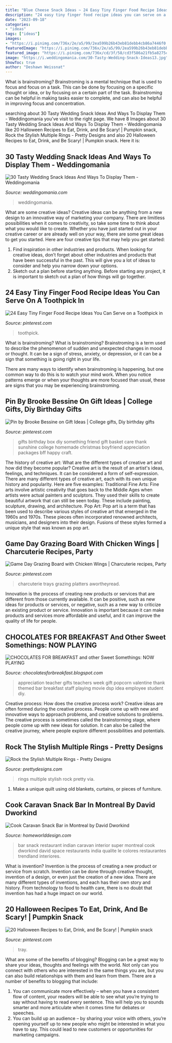 ```yaml
---
title: "Blue Cheese Snack Ideas ~ 24 Easy Tiny Finger Food Recipe Ideas You Can Serve On A Toothpick In"
description: "24 easy tiny finger food recipe ideas you can serve on a toothpick in"
date: "2023-09-18"
categories:
- "ideas"
tags: ["ideas"]
images:
- "https://i.pinimg.com/736x/2e/a5/99/2ea599b26b43eb81debb4cb86a7446f0.jpg"
featuredImage: "https://i.pinimg.com/736x/2e/a5/99/2ea599b26b43eb81debb4cb86a7446f0.jpg"
featured_image: "https://i.pinimg.com/736x/cd/3f/58/cd3f586a21fb5a8275cbf495be2a8a05.jpg"
image: "https://i.weddingomania.com/30-Tasty-Wedding-Snack-Ideas13.jpg"
ShowToc: true
author: "Deshawn Weissnat"
---
```



What is brainstroming? Brainstroming is a mental technique that is used to focus and focus on a task. This can be done by focusing on a specific thought or idea, or by focusing on a certain part of the task. Brainstroming can be helpful in making tasks easier to complete, and can also be helpful in improving focus and concentration.

	

		
searching about 30 Tasty Wedding Snack Ideas And Ways To Display Them - Weddingomania you've visit to the right page. We have 8 Images about 30 Tasty Wedding Snack Ideas And Ways To Display Them - Weddingomania like 20 Halloween Recipes to Eat, Drink, and Be Scary! | Pumpkin snack, Rock the Stylish Multiple Rings - Pretty Designs and also 20 Halloween Recipes to Eat, Drink, and Be Scary! | Pumpkin snack. Here it is:
		
    
## 30 Tasty Wedding Snack Ideas And Ways To Display Them - Weddingomania

<img loading=lazy src="https://i.weddingomania.com/30-Tasty-Wedding-Snack-Ideas13.jpg" onerror="this.onerror=null;this.src='https://tse3.mm.bing.net/th?id=OIP.M8F0o-1lQ2EJ3EfU2LZtzwAAAA&amp;pid=15.1';" alt="30 Tasty Wedding Snack Ideas And Ways To Display Them - Weddingomania">

_Source: weddingomania.com_

>weddingomania. 

	

What are some creative ideas?
Creative ideas can be anything from a new design to an innovative way of marketing your company. There are limitless possibilities when it comes to creativity, so take some time to think about what you would like to create. Whether you have just started out in your creative career or are already well on your way, there are some great ideas to get you started. Here are four creative tips that may help you get started: 
1. Find inspiration in other industries and products. When looking for creative ideas, don’t forget about other industries and products that have been successful in the past. This will give you a lot of ideas to consider and help you narrow down your options. 
2. Sketch out a plan before starting anything. Before starting any project, it is important to sketch out a plan of how things will go together.

    
## 24 Easy Tiny Finger Food Recipe Ideas You Can Serve On A Toothpick In

<img loading=lazy src="https://i.pinimg.com/736x/cd/3f/58/cd3f586a21fb5a8275cbf495be2a8a05.jpg" onerror="this.onerror=null;this.src='https://tse2.mm.bing.net/th?id=OIP.XPNh-pEcmUNXqqkDOofpJAHaLG&amp;pid=15.1';" alt="24 Easy Tiny Finger Food Recipe Ideas You Can Serve on a Toothpick in">

_Source: pinterest.com_

>toothpick. 

	

What is brainstroming?
What is brainstroming?
 Brainstroming is a term used to describe the phenomenon of sudden and unexpected changes in mood or thought. It can be a sign of stress, anxiety, or depression, or it can be a sign that something is going right in your life.

There are many ways to identify when brainstroming is happening, but one common way to do this is to watch your mind work. When you notice patterns emerge or when your thoughts are more focused than usual, these are signs that you may be experiencing brainstroming.

    
## Pin By Brooke Bessine On Gift Ideas | College Gifts, Diy Birthday Gifts

<img loading=lazy src="https://i.pinimg.com/736x/31/2a/1d/312a1d7a4db5e8c47e02a25557c0b13f.jpg" onerror="this.onerror=null;this.src='https://tse1.mm.bing.net/th?id=OIP.cvG8UUw8qwwETE9f1PMGkAHaHa&amp;pid=15.1';" alt="Pin by Brooke Bessine on Gift Ideas | College gifts, Diy birthday gifts">

_Source: pinterest.com_

>gifts birthday box diy something friend gift basket care thank sunshine college homemade christmas boyfriend appreciation packages bff happy craft. 

	

The history of creative art: What are the different types of creative art and how did they become popular?
Creative art is the result of an artist's ideas, feelings, and techniques. It can be considered a form of self-expression. There are many different types of creative art, each with its own unique history and popularity. Here are five examples:
Traditional Fine Arts: Fine arts involve artistic creativity that goes back to the Middle Ages when artists were actual painters and sculptors. They used their skills to create beautiful artwork that can still be seen today. These include painting, sculpture, drawing, and architecture. Pop Art: Pop art is a term that has been used to describe various styles of creative art that emerged in the 1960s and 1970s. These pieces often incorporated renowned architects, musicians, and designers into their design. Fusions of these styles formed a unique style that was known as pop art.

    
## Game Day Grazing Board With Chicken Wings | Charcuterie Recipes, Party

<img loading=lazy src="https://i.pinimg.com/736x/01/3b/bb/013bbb3c3faff36260fcb78e6d36e782.jpg" onerror="this.onerror=null;this.src='https://tse3.mm.bing.net/th?id=OIP.7lHvfnKAhfY9chqKM7xlxAHaKY&amp;pid=15.1';" alt="Game Day Grazing Board with Chicken Wings | Charcuterie recipes, Party">

_Source: pinterest.com_

>charcuterie trays grazing platters awortheyread. 

	

Innovation is the process of creating new products or services that are different from those currently available. It can be positive, such as new ideas for products or services, or negative, such as a new way to criticize an existing product or service. Innovation is important because it can make products and services more affordable and useful, and it can improve the quality of life for people.

    
## CHOCOLATES FOR BREAKFAST And Other Sweet Somethings: NOW PLAYING

<img loading=lazy src="http://3.bp.blogspot.com/-88nXvbTCHho/UW3tyuADpeI/AAAAAAAAAyQ/q7ktWp7n94g/s1600/IMG_5289.JPG" onerror="this.onerror=null;this.src='https://tse4.mm.bing.net/th?id=OIP.Ex8HAiy3fNUUyoKRy1ZbwAHaJ4&amp;pid=15.1';" alt="CHOCOLATES FOR BREAKFAST and other Sweet Somethings: NOW PLAYING">

_Source: chocolatesforbreakfast.blogspot.com_

>appreciation teacher gifts teachers week gift popcorn valentine thank themed bar breakfast staff playing movie dsp idea employee student diy. 

	

Creative process: How does the creative process work?
Creative ideas are often formed during the creative process. People come up with new and innovative ways to approach problems, and creative solutions to problems. The creative process is sometimes called the brainstorming stage, where people come up with new ideas for solution. It can also be called the creative journey, where people explore different possibilities and potentials.

    
## Rock The Stylish Multiple Rings - Pretty Designs

<img loading=lazy src="http://www.prettydesigns.com/wp-content/uploads/2014/05/Beautiful-Multiple-Rings.jpg" onerror="this.onerror=null;this.src='https://tse4.mm.bing.net/th?id=OIP.CUql1_TM4P4xpgrPz6rMmAHaE7&amp;pid=15.1';" alt="Rock the Stylish Multiple Rings - Pretty Designs">

_Source: prettydesigns.com_

>rings multiple stylish rock pretty via. 

	

1. Make a unique quilt using old blankets, curtains, or pieces of furniture.

    
## Cook Caravan Snack Bar In Montreal By David Dworkind

<img loading=lazy src="http://homeworlddesign.com/wp-content/uploads/2017/10/Cook-Caravan-Snack-Bar-10.jpg" onerror="this.onerror=null;this.src='https://tse3.mm.bing.net/th?id=OIP.eSIrogObzl9oVvm-bnQ_fwHaLH&amp;pid=15.1';" alt="Cook Caravan Snack Bar in Montreal by David Dworkind">

_Source: homeworlddesign.com_

>bar snack restaurant indian caravan interior super montreal cook dworkind david space restaurants india qualite le colores restaurantes trendland interiores. 

	

What is invention?
Invention is the process of creating a new product or service from scratch. Invention can be done through creative thought, invention of a design, or even just the creation of a new idea. There are many different types of inventions, and each has their own story and history. From technology to food to health care, there is no doubt that invention has had a huge impact on our world.

    
## 20 Halloween Recipes To Eat, Drink, And Be Scary! | Pumpkin Snack

<img loading=lazy src="https://i.pinimg.com/736x/2e/a5/99/2ea599b26b43eb81debb4cb86a7446f0.jpg" onerror="this.onerror=null;this.src='https://tse2.mm.bing.net/th?id=OIP.A1Ot3d0bZjooMgk7dfB1jwHaLE&amp;pid=15.1';" alt="20 Halloween Recipes to Eat, Drink, and Be Scary! | Pumpkin snack">

_Source: pinterest.com_

>tray. 

	

What are some of the benefits of blogging?
Blogging can be a great way to share your ideas, thoughts and feelings with the world. Not only can you connect with others who are interested in the same things you are, but you can also build relationships with them and learn from them. There are a number of benefits to blogging that include: 
1) You can communicate more effectively – when you have a consistent flow of content, your readers will be able to see what you’re trying to say without having to read every sentence. This will help you to sounds smarter and more articulate when it comes time for debates or speeches. 
2) You can build up an audience – by sharing your voice with others, you’re opening yourself up to new people who might be interested in what you have to say. This could lead to new customers or opportunities for marketing campaigns.

